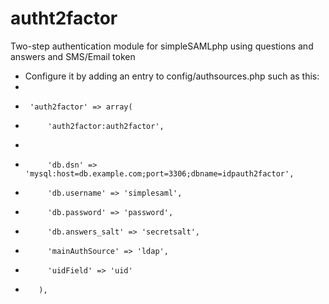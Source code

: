 autht2factor
==========

Two-step authentication module for simpleSAMLphp using questions and answers and SMS/Email token

 * Configure it by adding an entry to config/authsources.php such as this:
 *
 *      'auth2factor' => array(
 *          'auth2factor:auth2factor',
 *
 *          'db.dsn' => 'mysql:host=db.example.com;port=3306;dbname=idpauth2factor',
 *          'db.username' => 'simplesaml',
 *          'db.password' => 'password',
 *          'db.answers_salt' => 'secretsalt',
 *          'mainAuthSource' => 'ldap',
 *          'uidField' => 'uid'
 *        ),
